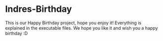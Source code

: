 # Indres-Birthday
This is our Happy Birthday project, hope you enjoy it! Everything is explained in the executable files. We hope you like it and wish you a happy birthday :D
